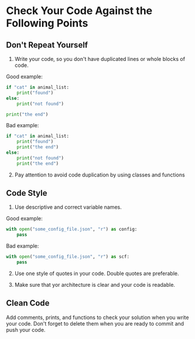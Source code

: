 # Сheck Your Code Against the Following Points

## Don't Repeat Yourself

1. Write your code, so you don't have duplicated lines or whole blocks of code.

Good example:

```python
if "cat" in animal_list:
    print("found")
else:
    print("not found")

print("the end")
```

Bad example:

```python
if "cat" in animal_list:
    print("found")
    print("the end")
else:
    print("not found")
    print("the end")
```

2. Pay attention to avoid code duplication by using classes and functions

## Code Style

1. Use descriptive and correct variable names.

Good example:

```python
with open("some_config_file.json", "r") as config:
    pass
```

Bad example:

```python
with open("some_config_file.json", "r") as scf:
    pass
```

2. Use one style of quotes in your code. Double quotes are preferable.

3. Make sure that yor architecture is clear and your code is readable.

## Clean Code

Add comments, prints, and functions to check your solution when you write your code. 
Don't forget to delete them when you are ready to commit and push your code.

